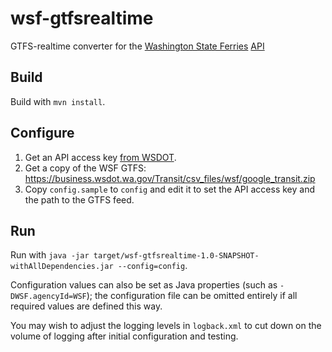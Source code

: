 # wsf-gtfsrealtime
GTFS-realtime converter for the [Washington State Ferries](http://www.wsdot.wa.gov/ferries/) [API](http://www.wsdot.wa.gov/ferries/api/vessels/documentation/rest.html)

## Build

Build with `mvn install`.

## Configure

1. Get an API access key [from WSDOT](http://www.wsdot.wa.gov/traffic/api/).
2. Get a copy of the WSF GTFS: https://business.wsdot.wa.gov/Transit/csv_files/wsf/google_transit.zip
3. Copy `config.sample` to `config` and edit it to set the API access key and the path to the GTFS feed.

## Run

Run with `java -jar target/wsf-gtfsrealtime-1.0-SNAPSHOT-withAllDependencies.jar --config=config`.

Configuration values can also be set as Java properties (such as `-DWSF.agencyId=WSF`); the configuration file can be omitted entirely if all required values are defined this way.

You may wish to adjust the logging levels in `logback.xml` to cut down on the volume of logging after initial configuration and testing.